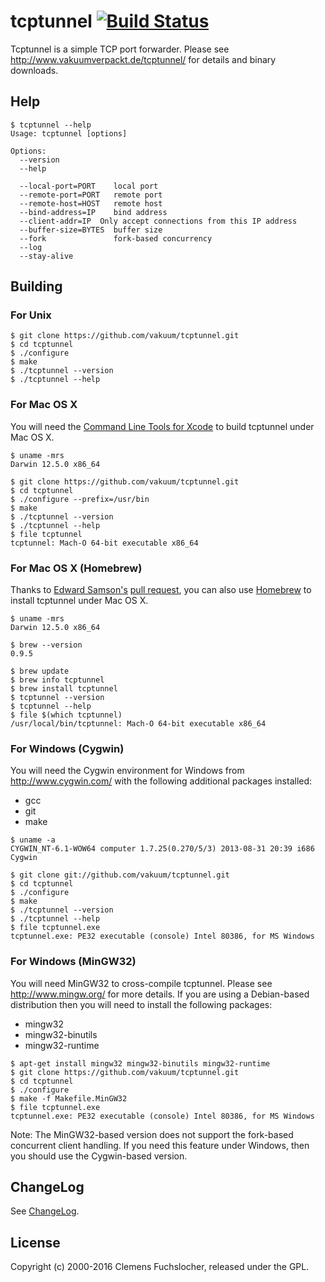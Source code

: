 # tcptunnel [![Build Status](https://api.travis-ci.org/vakuum/tcptunnel.png?branch=master)](https://travis-ci.org/vakuum/tcptunnel)

Tcptunnel is a simple TCP port forwarder. Please see http://www.vakuumverpackt.de/tcptunnel/ for details and binary downloads.

## Help

```
$ tcptunnel --help
Usage: tcptunnel [options]

Options:
  --version
  --help

  --local-port=PORT    local port
  --remote-port=PORT   remote port
  --remote-host=HOST   remote host
  --bind-address=IP    bind address
  --client-addr=IP	Only accept connections from this IP address
  --buffer-size=BYTES  buffer size
  --fork               fork-based concurrency
  --log
  --stay-alive
```

## Building

### For Unix

```
$ git clone https://github.com/vakuum/tcptunnel.git
$ cd tcptunnel
$ ./configure
$ make
$ ./tcptunnel --version
$ ./tcptunnel --help
```

### For Mac OS X

You will need the [Command Line Tools for Xcode](https://developer.apple.com/xcode/) to build tcptunnel under Mac OS X.

```
$ uname -mrs
Darwin 12.5.0 x86_64

$ git clone https://github.com/vakuum/tcptunnel.git
$ cd tcptunnel
$ ./configure --prefix=/usr/bin
$ make
$ ./tcptunnel --version
$ ./tcptunnel --help
$ file tcptunnel
tcptunnel: Mach-O 64-bit executable x86_64
```

### For Mac OS X (Homebrew)

Thanks to [Edward Samson's](https://github.com/esamson) [pull request](https://github.com/Homebrew/homebrew/pull/23977), you can also use [Homebrew](http://brew.sh/) to install tcptunnel under Mac OS X.

```
$ uname -mrs
Darwin 12.5.0 x86_64

$ brew --version
0.9.5

$ brew update
$ brew info tcptunnel
$ brew install tcptunnel
$ tcptunnel --version
$ tcptunnel --help
$ file $(which tcptunnel)
/usr/local/bin/tcptunnel: Mach-O 64-bit executable x86_64
```

### For Windows (Cygwin)

You will need the Cygwin environment for Windows from http://www.cygwin.com/ with the following additional packages installed:

* gcc
* git
* make

```
$ uname -a
CYGWIN_NT-6.1-WOW64 computer 1.7.25(0.270/5/3) 2013-08-31 20:39 i686 Cygwin

$ git clone git://github.com/vakuum/tcptunnel.git
$ cd tcptunnel
$ ./configure
$ make
$ ./tcptunnel --version
$ ./tcptunnel --help
$ file tcptunnel.exe
tcptunnel.exe: PE32 executable (console) Intel 80386, for MS Windows
```

### For Windows (MinGW32)

You will need MinGW32 to cross-compile tcptunnel. Please see http://www.mingw.org/ for more details. If you are using a Debian-based distribution then you will need to install the following packages:

* mingw32
* mingw32-binutils
* mingw32-runtime

```
$ apt-get install mingw32 mingw32-binutils mingw32-runtime
$ git clone https://github.com/vakuum/tcptunnel.git
$ cd tcptunnel
$ ./configure
$ make -f Makefile.MinGW32
$ file tcptunnel.exe
tcptunnel.exe: PE32 executable (console) Intel 80386, for MS Windows
```

Note: The MinGW32-based version does not support the fork-based concurrent client handling. If you need this feature under Windows, then you should use the Cygwin-based version.

## ChangeLog

See [ChangeLog](https://raw.github.com/vakuum/tcptunnel/master/ChangeLog).

## License

Copyright (c) 2000-2016 Clemens Fuchslocher, released under the GPL.

